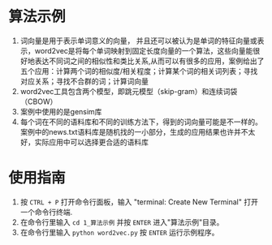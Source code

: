 # 算法示例

1. 词向量是用于表示单词意义的向量， 并且还可以被认为是单词的特征向量或表示，word2vec是将每个单词映射到固定长度向量的一个算法，这些向量能很好地表达不同词之间的相似性和类比关系,从而可以有很多的应用，案例给出了五个应用：计算两个词的相似度/相关程度；计算某个词的相关词列表；寻找对应关系；寻找不合群的词；计算词向量
2. word2vec工具包含两个模型，即跳元模型（skip-gram）和连续词袋（CBOW）
3. 案例中使用的是gensim库
4. 每个词在不同的语料库和不同的训练方法下，得到的词向量可能是不一样的。案例中的news.txt语料库是随机找的一小部分，生成的应用结果也许并不太好，实际应用中可以选择更合适的语料库

# 使用指南

1. 按 `CTRL + P` 打开命令行面板，输入 "terminal: Create New Terminal" 打开一个命令行终端.
2. 在命令行里输入 `cd 1_算法示例` 并按 `ENTER` 进入"算法示例"目录。
3. 在命令行里输入 `python word2vec.py` 按 `ENTER` 运行示例程序。
